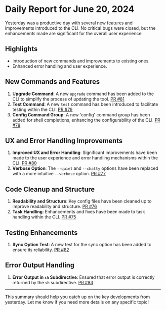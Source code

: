 # Daily Report for June 20, 2024

Yesterday was a productive day with several new features and improvements introduced to the CLI. No critical bugs were closed, but the enhancements made are significant for the overall user experience.

## Highlights
- Introduction of new commands and improvements to existing ones.
- Enhanced error handling and user experience.

## New Commands and Features
1. **Upgrade Command**: A new `upgrade` command has been added to the CLI to simplify the process of updating the tool. [PR #81](https://github.com/arc-eng/cli/pull/81)
2. **Test Command**: A new `test` command has been introduced to facilitate testing within the CLI. [PR #79](https://github.com/arc-eng/cli/pull/79)
3. **Config Command Group**: A new 'config' command group has been added for shell completions, enhancing the configurability of the CLI. [PR #78](https://github.com/arc-eng/cli/pull/78)

## UX and Error Handling Improvements
1. **Improved UX and Error Handling**: Significant improvements have been made to the user experience and error handling mechanisms within the CLI. [PR #80](https://github.com/arc-eng/cli/pull/80)
2. **Verbose Option**: The `--quiet` and `--chatty` options have been replaced with a more intuitive `--verbose` option. [PR #77](https://github.com/arc-eng/cli/pull/77)

## Code Cleanup and Structure
1. **Readability and Structure**: Key config files have been cleaned up to improve readability and structure. [PR #76](https://github.com/arc-eng/cli/pull/76)
2. **Task Handling**: Enhancements and fixes have been made to task handling within the CLI. [PR #75](https://github.com/arc-eng/cli/pull/75)

## Testing Enhancements
1. **Sync Option Test**: A new test for the sync option has been added to ensure its reliability. [PR #82](https://github.com/arc-eng/cli/pull/82)

## Error Output Handling
1. **Error Output in `sh` Subdirective**: Ensured that error output is correctly returned by the `sh` subdirective. [PR #83](https://github.com/arc-eng/cli/pull/83)

---

This summary should help you catch up on the key developments from yesterday. Let me know if you need more details on any specific topic!